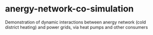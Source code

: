 # anergy-network-co-simulation
Demonstration of dynamic interactions between anergy network (cold district heating) and power grids, via heat pumps and other consumers
